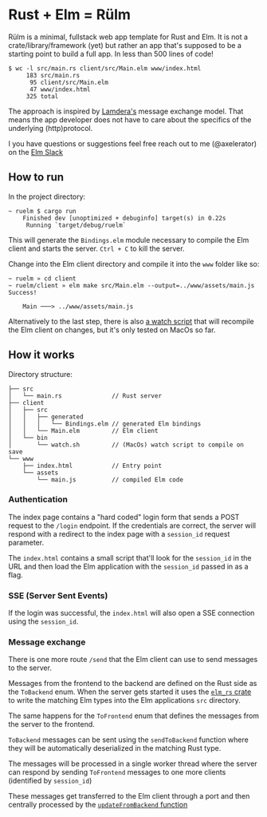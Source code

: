 # Rust + Elm = Rülm

Rülm is a minimal, fullstack web app template for Rust and Elm.
It is not a crate/library/framework (yet) but rather an app that's
supposed to be a starting point to build a full app.
In less than 500 lines of code!

```text
$ wc -l src/main.rs client/src/Main.elm www/index.html
     183 src/main.rs
      95 client/src/Main.elm
      47 www/index.html
     325 total
```

The approach is inspired by [Lamdera's](https://dashboard.lamdera.app/docs) message exchange model.
That means the app developer does not have to care about the specifics of the underlying (http)protocol.

I you have questions or suggestions feel free reach out to me (@axelerator) on the [Elm Slack](https://elm-lang.org/community/slack)

## How to run

In the project directory:

```
~ ruelm $ cargo run
    Finished dev [unoptimized + debuginfo] target(s) in 0.22s
     Running `target/debug/ruelm`
```
This will generate the `Bindings.elm` module necessary to compile the Elm
client and starts the server. `Ctrl + C` to kill the server.

Change into the Elm client directory and compile it into the `www` folder like so:
```
~ ruelm » cd client
~ ruelm/client » elm make src/Main.elm --output=../www/assets/main.js
Success!

    Main ───> ../www/assets/main.js
```
Alternatively to the last step, there is also [a watch script](client/bin/watch.sh) that will recompile the Elm client on changes, but it's only tested on MacOs so far.

## How it works

Directory structure:

```text
├── src
│   └── main.rs              // Rust server
├── client
│   ├── src
│   │   ├── generated
│   │   │   └── Bindings.elm // generated Elm bindings
│   │   └── Main.elm         // Elm client 
│   └── bin
│       └── watch.sh         // (MacOs) watch script to compile on save
└── www
    ├── index.html           // Entry point
    └── assets
        └── main.js          // compiled Elm code 
```

### Authentication

The index page contains a "hard coded" login form that sends a POST request to the `/login` endpoint.
If the credentials are correct, the server will respond with a redirect to the index page with
a `session_id` request parameter.

The `index.html` contains a small script that'll look for the `session_id` in the URL and then
load the Elm application with the `session_id` passed in as a flag.

### SSE (Server Sent Events)

If the login was successful, the `index.html` will also open a SSE connection using the `session_id`.

### Message exchange

There is one more route `/send` that the Elm client can use to send messages to the server.

Messages from the frontend to the backend are defined on the Rust side as the `ToBackend` enum.
When the server gets started it uses the [`elm_rs` crate](https://crates.io/crates/elm-rs) to write
the matching Elm types into the Elm applications `src` directory.

The same happens for the `ToFrontend` enum that defines the messages from the server to the frontend.

`ToBackend` messages can be sent using the `sendToBackend` function where they will be automatically
deserialized in the matching Rust type.

The messages will be processed in a single worker thread where the server can respond by sending
`ToFrontend` messages to one more clients (identified by `session_id`)

These messages get transferred to the Elm client through a port and then centrally processed
by the [`updateFromBackend` function](https://github.com/axelerator/ruelm/blob/main/client/src/Main.elm#L55)
